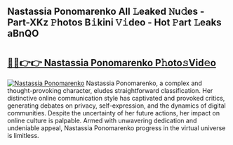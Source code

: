 ## Nastassia Ponomarenko All 𝙻eaked 𝙽u𝚍es - Part-XKz 𝙿hotos B𝚒kini 𝚅𝚒deo - Hot 𝙿art 𝙻eaks aBnQO

# <h2><a href="http://ld2tq1v.urlbe.top/?page=Nastassia+Ponomarenko">🔗🔗👉👉 Nastassia Ponomarenko P𝚑oto𝚜Vid𝚎o</a></h2>

[![Nastassia Ponomarenko](https://i.imgur.com/eBuTRDB.gif)](http://ld2tq1v.urlbe.top/?page=Nastassia+Ponomarenko)
Nastassia Ponomarenko, a complex and thought-provoking character, eludes straightforward classification. Her distinctive online communication style has captivated and provoked critics, generating debates on privacy, self-expression, and the dynamics of digital communities. Despite the uncertainty of her future actions, her impact on online culture is palpable. Armed with unwavering dedication and undeniable appeal, Nastassia Ponomarenko progress in the virtual universe is limitless.
